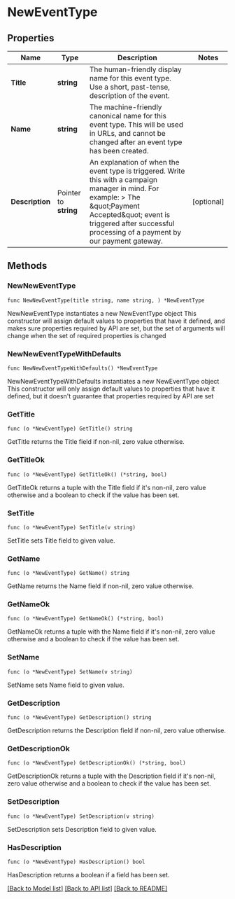 # NewEventType

## Properties

Name | Type | Description | Notes
------------ | ------------- | ------------- | -------------
**Title** | **string** | The human-friendly display name for this event type. Use a short, past-tense, description of the event. | 
**Name** | **string** | The machine-friendly canonical name for this event type. This will be used in URLs, and cannot be changed after an event type has been created. | 
**Description** | Pointer to **string** | An explanation of when the event type is triggered. Write this with a campaign manager in mind. For example:  &gt; The \&quot;Payment Accepted\&quot; event is triggered after successful processing of a payment by our payment gateway.  | [optional] 

## Methods

### NewNewEventType

`func NewNewEventType(title string, name string, ) *NewEventType`

NewNewEventType instantiates a new NewEventType object
This constructor will assign default values to properties that have it defined,
and makes sure properties required by API are set, but the set of arguments
will change when the set of required properties is changed

### NewNewEventTypeWithDefaults

`func NewNewEventTypeWithDefaults() *NewEventType`

NewNewEventTypeWithDefaults instantiates a new NewEventType object
This constructor will only assign default values to properties that have it defined,
but it doesn't guarantee that properties required by API are set

### GetTitle

`func (o *NewEventType) GetTitle() string`

GetTitle returns the Title field if non-nil, zero value otherwise.

### GetTitleOk

`func (o *NewEventType) GetTitleOk() (*string, bool)`

GetTitleOk returns a tuple with the Title field if it's non-nil, zero value otherwise
and a boolean to check if the value has been set.

### SetTitle

`func (o *NewEventType) SetTitle(v string)`

SetTitle sets Title field to given value.


### GetName

`func (o *NewEventType) GetName() string`

GetName returns the Name field if non-nil, zero value otherwise.

### GetNameOk

`func (o *NewEventType) GetNameOk() (*string, bool)`

GetNameOk returns a tuple with the Name field if it's non-nil, zero value otherwise
and a boolean to check if the value has been set.

### SetName

`func (o *NewEventType) SetName(v string)`

SetName sets Name field to given value.


### GetDescription

`func (o *NewEventType) GetDescription() string`

GetDescription returns the Description field if non-nil, zero value otherwise.

### GetDescriptionOk

`func (o *NewEventType) GetDescriptionOk() (*string, bool)`

GetDescriptionOk returns a tuple with the Description field if it's non-nil, zero value otherwise
and a boolean to check if the value has been set.

### SetDescription

`func (o *NewEventType) SetDescription(v string)`

SetDescription sets Description field to given value.

### HasDescription

`func (o *NewEventType) HasDescription() bool`

HasDescription returns a boolean if a field has been set.


[[Back to Model list]](../README.md#documentation-for-models) [[Back to API list]](../README.md#documentation-for-api-endpoints) [[Back to README]](../README.md)


